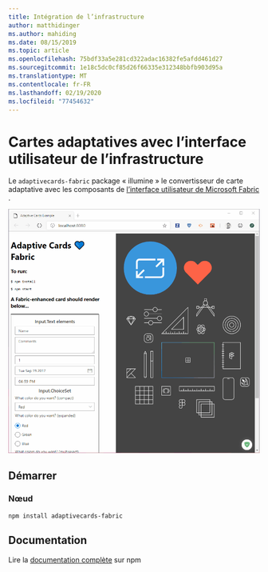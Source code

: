 ```yaml
---
title: Intégration de l’infrastructure
author: matthidinger
ms.author: mahiding
ms.date: 08/15/2019
ms.topic: article
ms.openlocfilehash: 75bdf33a5e281cd322adac16382fe5afdd461d27
ms.sourcegitcommit: 1e18c5dc0cf85d26f66335e312348bbfb903d95a
ms.translationtype: MT
ms.contentlocale: fr-FR
ms.lasthandoff: 02/19/2020
ms.locfileid: "77454632"
---
```

# <a name="adaptive-cards-with-fabric-ui"></a>Cartes adaptatives avec l’interface utilisateur de l’infrastructure

Le `adaptivecards-fabric` package « illumine » le convertisseur de carte adaptative avec les composants de [l’interface utilisateur de Microsoft Fabric](https://developer.microsoft.com/en-us/fabric#/controls/web) .

![Capture d’écran de l’infrastructure](https://raw.githubusercontent.com/microsoft/AdaptiveCards/master/source/nodejs/adaptivecards-fabric/adaptivecards-fabric.gif)

## <a name="get-started"></a>Démarrer

### <a name="node"></a>Nœud

```console
npm install adaptivecards-fabric
```

## <a name="documentation"></a>Documentation 

Lire la [documentation complète](https://www.npmjs.com/package/adaptivecards-fabric) sur npm

